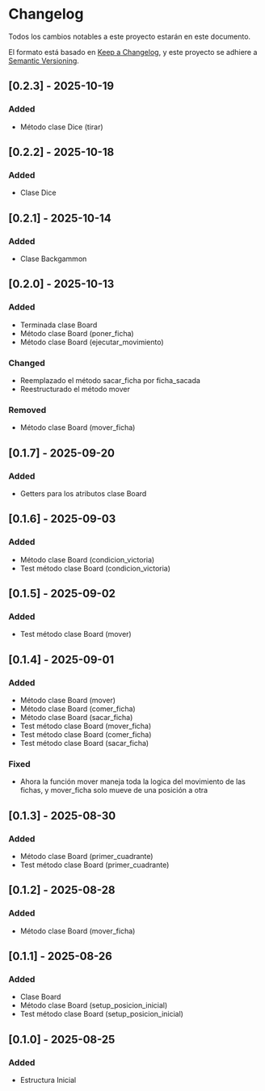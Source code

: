 # Changelog

Todos los cambios notables a este proyecto estarán en este documento.

El formato está basado en [Keep a Changelog](https://keepachangelog.com/en/1.1.0/),
y este proyecto se adhiere a [Semantic Versioning](https://semver.org/spec/v2.0.0.html).

## [0.2.3] - 2025-10-19

### Added

- Método clase Dice (tirar)

## [0.2.2] - 2025-10-18

### Added

- Clase Dice

## [0.2.1] - 2025-10-14

### Added

- Clase Backgammon

## [0.2.0] - 2025-10-13

### Added

- Terminada clase Board
- Método clase Board (poner_ficha)
- Método clase Board (ejecutar_movimiento)

### Changed

- Reemplazado el método sacar_ficha por ficha_sacada
- Reestructurado el método mover

### Removed

- Método clase Board (mover_ficha)

## [0.1.7] - 2025-09-20

### Added

- Getters para los atributos clase Board

## [0.1.6] - 2025-09-03

### Added

- Método clase Board (condicion_victoria)
- Test método clase Board (condicion_victoria)

## [0.1.5] - 2025-09-02

### Added

- Test método clase Board (mover)

## [0.1.4] - 2025-09-01

### Added

- Método clase Board (mover)
- Método clase Board (comer_ficha)
- Método clase Board (sacar_ficha)
- Test método clase Board (mover_ficha)
- Test método clase Board (comer_ficha)
- Test método clase Board (sacar_ficha)

### Fixed

- Ahora la función mover maneja toda la logica del movimiento de las fichas, y mover_ficha solo mueve de una posición a otra

## [0.1.3] - 2025-08-30

### Added

- Método clase Board (primer_cuadrante)
- Test método clase Board (primer_cuadrante)

## [0.1.2] - 2025-08-28

### Added

- Método clase Board (mover_ficha)

## [0.1.1] - 2025-08-26

### Added

- Clase Board
- Método clase Board (setup_posicion_inicial)
- Test método clase Board (setup_posicion_inicial)

## [0.1.0] - 2025-08-25

### Added

- Estructura Inicial